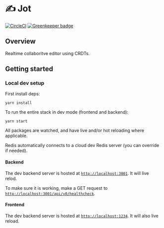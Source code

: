 # ✍️ Jot

[![CircleCI](https://circleci.com/gh/johnrjj/jot.svg?style=svg&circle-token=f3d5f772f89eee9e33f32c1c273e7164d3635567)](https://circleci.com/gh/johnrjj/jot) [![Greenkeeper badge](https://badges.greenkeeper.io/johnrjj/jot.svg?token=c7ecb37b97912ada6cb220f095fcf1e64193d4bb32db380702b3cb6e2550ce4e&ts=1540698479566)](https://greenkeeper.io/)

## Overview

Realtime collaboritve editor using CRDTs.

## Getting started

### Local dev setup

First install deps:

```
yarn install
```

To run the entire stack in dev mode (frontend and backend):

```
yarn start
```

All packages are watched, and have live and/or hot reloading where applicable.

Redis automatically connects to a cloud dev Redis server (you can override if needed).

#### Backend

The dev backend server is hosted at [`http://localhost:3001`](`http://localhost:3001`). It will live relod.

To make sure it is working, make a GET request to [`http://localhost:3001/api/v0/healthcheck`](http://localhost:3001/api/v0/healthcheck).

#### Frontend

The dev backend server is hosted at [`http://localhost:1234`](http://localhost:1234). It will also live reload.
